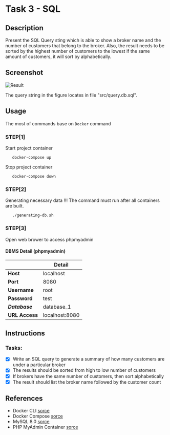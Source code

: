# Task 3 - SQL
## Description
Present the SQL Query sting which is able to show a broker name and the number of customers that belong to the broker. Also, the result needs to be sorted by the highest number of customers to the lowest if the same amount of customers, it will sort by alphabetically.
## Screenshot
![Result](https://i.imgur.com/S8olH0a.png)

The query string in the figure locates in file "src/query.db.sql".
## Usage
The most of commands base on `Docker` command
### STEP[1]
Start project container
```
   docker-compose up
```
Stop project container
```
   docker-compose down
```
### STEP[2]
Generating necessary data
!!! The command must run after all containers are built.
```
   ./generating-db.sh
```
### STEP[3]
Open web brower to access phpmyadmin
#### DBMS Detail (phpmyadmin) 
|   |  Detail |
|---|---|
| __Host__  | localhost  |
| __Port__  | 8080  |
| __Username__  | root  |
| __Password__  | test  |
| ___Database___| database_1 |
| __URL Access__  | localhost:8080  |

## Instructions
### Tasks:
- [x] Write an SQL query to generate a summary of how many customers are under a particular broker
- [x] The results should be sorted from high to low number of customers
- [x] If brokers have the same number of customers, then sort alphabetically
- [x] The result should list the broker name followed by the customer count

## References
- Docker CLI [sorce](https://docs.docker.com/engine/reference/commandline/cli/)
- Docker Compose [sorce](https://docs.docker.com/compose/gettingstarted/)
- MySQL 8.0 [sorce](https://dev.mysql.com/doc/refman/8.0/en/)
- PHP MyAdmin Container [sorce](https://hub.docker.com/r/phpmyadmin/phpmyadmin/)